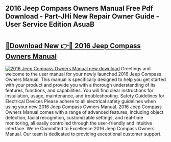 ## 2016 Jeep Compass Owners Manual Free Pdf Download - Part-JHi New Repair Owner Guide - User Service Edition AsuaB

# <h2><a href="http://bc11057.oget.top/?id=2016+Jeep+Compass+Owners+Manual">🔗Download New 👉🔴 2016 Jeep Compass Owners Manual</a></h2>

[![2016 Jeep Compass Owners Manual new download](https://i.imgur.com/5g1atiW.png)](http://bc11057.oget.top/?id=2016+Jeep+Compass+Owners+Manual)
Greetings and welcome to the user manual for your newly launched 2016 Jeep Compass Owners Manual. This manual is specifically designed to help you get started with your product and provide you with a thorough understanding of its features, functions, and capabilities. You will find clear instructions for installation, usage, maintenance, and troubleshooting. Safety Guidelines for Electrical Devices Please adhere to all electrical safety guidelines when using your new 2016 Jeep Compass Owners Manual. 2016 Jeep Compass Owners Manual comes with a range of advanced features, including object detection, facial recognition, customizable settings, and real-time monitoring, all easily controlled through the user-friendly and intuitive interface. We're Committed to Excellence 2016 Jeep Compass Owners Manual. Our team is dedicated to providing exceptional customer support.
